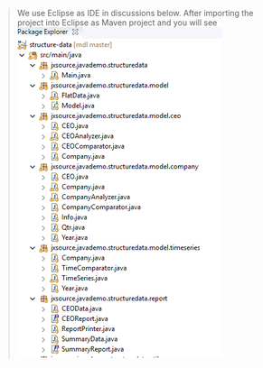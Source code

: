 >We use Eclipse as IDE in discussions below. After importing the project into Eclipse as Maven project and you will see
![alt text](image/project_layout_in_Explorer.png)



